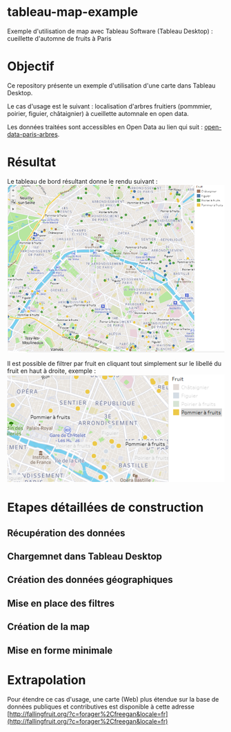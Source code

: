 # tableau-map-example
Exemple d'utilisation de map avec Tableau Software (Tableau Desktop) : cueillette d'automne de fruits à Paris

# Objectif
Ce repository présente un exemple d'utilisation d'une carte dans Tableau Desktop.

Le cas d'usage est le suivant : localisation d'arbres fruitiers (pommmier, poirier, figuier, châtaignier) à cueillette automnale en open data.

Les données traitées sont accessibles en Open Data au lien qui suit : [open-data-paris-arbres](https://opendata.paris.fr/explore/dataset/les-arbres/export/?disjunctive.typeemplacement&disjunctive.arrondissement&disjunctive.libellefrancais&disjunctive.genre&disjunctive.espece&disjunctive.varieteoucultivar&disjunctive.stadedeveloppement&disjunctive.remarquable
).

# Résultat
Le tableau de bord résultant donne le rendu suivant : ![Rendu final](Tableau%20Desktop%20-%20map%20-%20cueillette%20automnale%20de%20fruits%20paris.PNG)

Il est possible de filtrer par fruit en cliquant tout simplement sur le libellé du fruit en haut à droite, exemple :
![Rendu final filtre](Tableau%20Desktop%20-%20map%20-%20filtre%20pommier%20paris.PNG)

# Etapes détaillées de construction

## Récupération des données

## Chargemnet dans Tableau Desktop

## Création des données géographiques

## Mise en place des filtres

## Création de la map

## Mise en forme minimale

# Extrapolation
Pour étendre ce cas d'usage, une carte (Web) plus étendue sur la base de données publiques et contributives est disponible à cette adresse [http://fallingfruit.org/?c=forager%2Cfreegan&locale=fr](http://fallingfruit.org/?c=forager%2Cfreegan&locale=fr)
